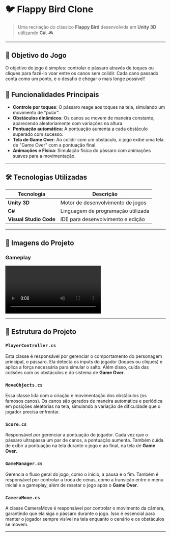 # 🐦 Flappy Bird Clone

> Uma recriação do clássico **Flappy Bird** desenvolvida em **Unity 3D** utilizando **C#**. 🎮
---
## 🎯 Objetivo do Jogo

O objetivo do jogo é simples: controlar o pássaro através de toques ou cliques para fazê-lo voar entre os canos sem colidir. Cada cano passado conta como um ponto, e o desafio é chegar o mais longe possível!

## 🚀 Funcionalidades Principais

- **Controle por toques**: O pássaro reage aos toques na tela, simulando um movimento de "pular".
- **Obstáculos dinâmicos**: Os canos se movem de maneira constante, aparecendo aleatoriamente com variações na altura.
- **Pontuação automática**: A pontuação aumenta a cada obstáculo superado com sucesso.
- **Tela de Game Over**: Ao colidir com um obstáculo, o jogo exibe uma tela de "Game Over" com a pontuação final.
- **Animações e Física**: Simulação física do pássaro com animações suaves para a movimentação.

---

## 🛠️ Tecnologias Utilizadas

| Tecnologia        | Descrição                              |
|-------------------|----------------------------------------|
| **Unity 3D**      | Motor de desenvolvimento de jogos      |
| **C#**            | Linguagem de programação utilizada     |
| **Visual Studio Code** | IDE para desenvolvimento e edição  |

---

## 📸 Imagens do Projeto

### Gameplay
![Vídeo de Gameplay](https://github.com/pExola/FlappyBirdClone/blob/main/giff.mp4) <!-- Substitua pela URL de um GIF ou vídeo do gameplay -->

---

## 🔧 Estrutura do Projeto

### `PlayerController.cs`
Esta classe é responsável por gerenciar o comportamento do personagem principal, o pássaro. Ela detecta os inputs do jogador (toques ou cliques) e aplica a força necessária para simular o salto. Além disso, cuida das colisões com os obstáculos e do sistema de **Game Over**.

### `MoveObjects.cs`
Essa classe lida com a criação e movimentação dos obstáculos (os famosos canos). Os canos são gerados de maneira automática e periódica em posições aleatórias na tela, simulando a variação de dificuldade que o jogador precisa enfrentar.

### `Score.cs`
Responsável por gerenciar a pontuação do jogador. Cada vez que o pássaro ultrapassa um par de canos, a pontuação aumenta. Também cuida de exibir a pontuação na tela durante o jogo e ao final, na tela de **Game Over**.

### `GameManager.cs`
Gerencia o fluxo geral do jogo, como o início, a pausa e o fim. Também é responsável por controlar a troca de cenas, como a transição entre o menu inicial e a gameplay, além de resetar o jogo após o **Game Over**.

### `CameraMove.cs`
A classe CameraMove é responsável por controlar o movimento da câmera, garantindo que ela siga o pássaro durante o jogo. Isso é essencial para manter o jogador sempre visível na tela enquanto o cenário e os obstáculos se movem.

---

